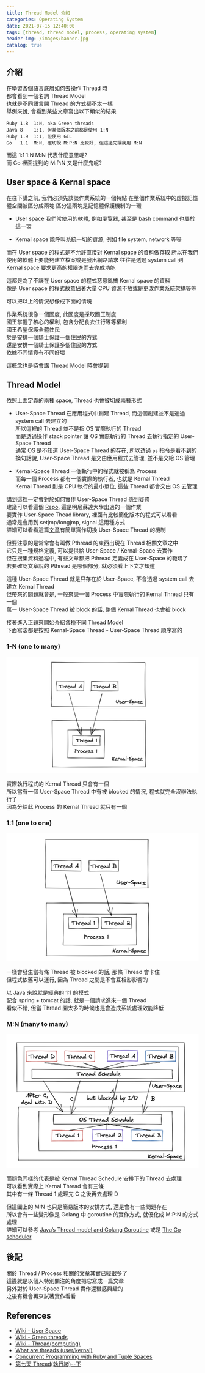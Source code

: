 ```yaml
---
title: Thread Model 介紹
categories: Operating System
date: 2021-07-15 12:40:00
tags: [thread, thread model, process, operating system]
header-img: /images/banner.jpg
catalog: true
---
```

## 介紹

在學習各個語言底層如何去操作 Thread 時  
都會看到一個名詞 Thread Model  
也就是不同語言開 Thread 的方式都不太一樣  
舉例來說, 會看到某些文章寫出以下類似的結果  

```
Ruby 1.8  1:N, aka Green threads
Java 8    1:1, 但某個版本之前都是使用 1:N
Ruby 1.9  1:1, 但使用 GIL
Go   1.1  M:N, 確切說 M:P:N 比較好, 但這邊先讓我用 M:N
```

而這 1:1 1:N M:N 代表什麼意思呢?  
而 Go 裡面提到的 M:P:N 又是什麼鬼呢?  

## User space & Kernal space

在往下講之前, 我們必須先談談作業系統的一個特點
在整個作業系統中的虛擬記憶體空間被區分成兩塊
區分這兩塊是記憶體保護機制的一環

* User space
	我們常使用的軟體, 例如瀏覽器, 甚至是 bash command 也屬於這一環

* Kernal space
	能呼叫系統一切的資源, 例如 file system, network 等等

而在 User space 的程式是不允許直接對 Kernal space 的資料做存取
所以在我們使用的軟體上要能夠建立檔案或是發出網路請求
往往是透過 system call 到 Kernal space 要求更高的權限進而去完成功能

這都是為了不讓在 User space 的程式惡意亂搞 Kernal space 的資料  
像是 User space 的程式故意佔著大量 CPU 資源不放或是更改作業系統架構等等

可以把以上的情況想像成下面的情境

作業系統很像一個國度, 此國度是採取國王制度  
國王掌握了核心的權利, 包含分配食衣住行等等權利  
國王希望保護全體住民  
於是安排一個騎士保護一個住民的方式  
還是安排一個騎士保護多個住民的方式  
依據不同情竟有不同好壞  

這概念也是待會講 Thread Model 時會提到

## Thread Model

依照上面定義的兩種 space, Thread 也會被切成兩種形式

* User-Space Thread
    在應用程式中創建 Thread, 而這個創建並不是透過 system call 去建立的  
    所以這裡的 Thread 並不是指 OS 實際執行的 Thread  
    而是透過操作 stack pointer 讓 OS 實際執行的 Thread 去執行指定的 User-Space Thread  
    通常 OS 是不知道 User-Space Thread 的存在, 所以透過 `ps` 指令是看不到的  
    換句話說, User-Space Thread 是交由應用程式去管理, 並不是交給 OS 管理  

* Kernal-Space Thread
    一個執行中的程式就被稱為 Process  
    而每一個 Process 都有一個實際的執行者, 也就是 Kernal Thread  
    Kernal Thread 則是 CPU 執行的最小單位, 這些 Thread 都會交由 OS 去管理  

講到這裡一定會對於如何實作 User-Space Thread 感到疑惑  
建議可以看這個 [Repo](https://github.com/bhaargav006/User-Thread-Library), 這是明尼蘇達大學出過的一個作業  
要實作 User-Space Thead library, 裡面有比較簡化版本的程式可以看看  
通常是會用到 setjmp/longjmp, signal 這兩種方式  
詳細可以看看這篇[文章](https://descent-incoming.blogspot.com/2020/03/user-mode-pthread-simplethread.html)有簡單實作切換 User-Space Thread 的機制

但要注意的是常常會有叫做 Pthread 的東西出現在 Thread 相關文章之中  
它只是一種規格定義, 可以提供給 User-Space / Kernal-Space 去實作  
但在搜集資料過程中, 有些文章都把 Pthread 定義成在 User-Space 的範疇了  
若要確認文章說的 Pthread 是哪個部分, 就必須看上下文才知道  

這種 User-Space Thread 就是只存在於 User-Space, 不會透過 system call 去建立 Kernal Thread  
但帶來的問題就會是, 一般來說一個 Process 中實際執行的 Kernal Thread 只有一個  
萬一 User-Space Thread 被 block 的話, 整個 Kernal Thread 也會被 block  

接著進入正題來開始介紹各種不同 Thread Model  
下面寫法都是按照 Kernal-Space Thread - User-Space Thread 順序寫的  


### 1-N (one to many)

![](/images/thread-model/1-N.png)

實際執行程式的 Kernal Thread 只會有一個  
所以當有一個 User-Space Thread 中有被 blocked 的情況, 程式就完全沒辦法執行了  
因為分給此 Process 的 Kernal Thread 就只有一個  


### 1:1 (one to one)

![](/images/thread-model/1-1.png)

一樣會發生當有條 Thread 被 blocked 的話, 那條 Thread 會卡住  
但程式依舊可以運行, 因為 Thread 之間是不會互相影影響的

以 Java 來說就是經典的 1:1 的模式  
配合 spring + tomcat 的話, 就是一個請求進來一個 Thread  
看似不錯, 但當 Thread 開太多的時候也是會造成系統處理效能降低  


### M:N (many to many)

![](/images/thread-model/M-N.png)

而顏色同樣的代表是被 Kernal Thread Schedule 安排下的 Thread 去處理  
可以看到實際上 Kernal Thread 會有三條  
其中有一條 Thread 1 處理完 C 之後再去處理 D  

但這圖上的 M:N 也只是簡易版本的安排方式, 還是會有一些問題存在  
所以會有一些變形像是 Golang 中 goroutine 的實作方式, 就優化成 M:P:N 的方式處理  
詳細可以參考 [Java’s Thread model and Golang Goroutine](https://medium.com/cymetrics/javas-thread-model-and-golang-goroutine-46f8475600ae) 或是 [The Go scheduler](https://morsmachine.dk/go-scheduler)

## 後記

關於 Thread / Process 相關的文章其實已經很多了  
這邊就是以個人特別關注的角度把它寫成一篇文章  
另外對於 User-Space Thread 實作還蠻感興趣的  
之後有機會再來試著實作看看  

## References

* [Wiki - User Space](https://en.wikipedia.org/wiki/User_space)
* [Wiki - Green threads](https://en.wikipedia.org/wiki/Green_threads)
* [Wiki - Thread(computing)](https://en.wikipedia.org/wiki/Thread_(computing))
* [What are threads (user/kernal)](https://tldp.org/FAQ/Threads-FAQ/Types.html#UserSpace)
* [Concurrent Programming with Ruby and Tuple Spaces](https://www.slideshare.net/luccastera/concurrent-programming-with-ruby-and-tuple-spaces)
* [第七天 Thread(執行緒)--下](https://ithelp.ithome.com.tw/articles/10203786)